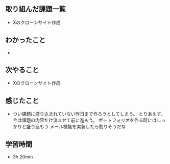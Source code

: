 ## 取り組んだ課題一覧
- Xのクローンサイト作成
## わかったこと
- 
## 次やること
- Xのクローンサイト作成
## 感じたこと
- つい課題に盛り込まれていない昨日まで作ろうとしてしまう。
  とりあえず、今は課題の内容だけ済ませて前に進もう。
  ポートフォリオを作る時にはしっかりと盛り込もう
  メール機能を実装したら割りそうだな
## 学習時間
- 3h 20min